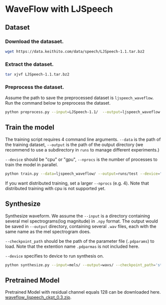 # WaveFlow with LJSpeech

## Dataset

### Download the datasaet.

```bash
wget https://data.keithito.com/data/speech/LJSpeech-1.1.tar.bz2
```

### Extract the dataset.

```bash
tar xjvf LJSpeech-1.1.tar.bz2
```

### Preprocess the dataset. 

Assume the path to save the preprocessed dataset is `ljspeech_waveflow`. Run the command below to preprocess the dataset.

```bash
python preprocess.py --input=LJSpeech-1.1/  --output=ljspeech_waveflow
```

## Train the model

The training script requires 4 command line arguments.
`--data` is the path of the training dataset, `--output` is the path of the output directory (we recommend to use a subdirectory in `runs` to manage different experiments.)

`--device` should be "cpu" or "gpu", `--nprocs` is the number of processes to train the model in parallel.

```bash
python train.py --data=ljspeech_waveflow/ --output=runs/test --device="gpu" --nprocs=1
```

If you want distributed training, set a larger `--nprocs` (e.g. 4). Note that distributed training with cpu is not supported yet.

## Synthesize

Synthesize waveform. We assume the `--input` is a directory containing several mel spectrograms(log magnitude) in `.npy` format. The output would be saved in `--output` directory, containing several `.wav` files, each with the same name as the mel spectrogram does.

`--checkpoint_path` should be the path of the parameter file (`.pdparams`) to load. Note that the extention name `.pdparmas` is not included here.

`--device` specifies to device to run synthesis on.

```bash
python synthesize.py --input=mels/ --output=wavs/ --checkpoint_path='step-2000000' --device="gpu" --verbose
```

## Pretrained Model

Pretrained Model with residual channel equals 128 can be downloaded here. [waveflow_ljspeech_ckpt_0.3.zip](https://paddlespeech.bj.bcebos.com/Parakeet/waveflow_ljspeech_ckpt_0.3.zip).